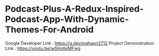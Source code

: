 # Podcast-Plus-A-Redux-Inspired-Podcast-App-With-Dynamic-Themes-For-Android
Google Developer Link : https://g.dev/mahasri2712
Project Demonstration Link : https://youtu.be/wSHotkiMFwg

